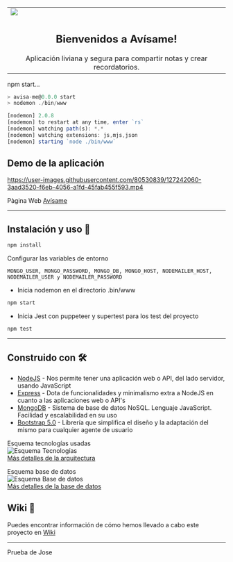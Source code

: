 <table>
    <tr>
        <td width="1200">
           <img src="https://avisame-app.herokuapp.com/images/logo_avisame.svg"/>
        </td>
    </tr>
    <tr>
        <td>
            <div align="center">
                <h2>Bienvenidos a Avísame!</h2>
                Aplicación liviana y segura para compartir notas y crear recordatorios.
            </div>     
        </td>
    </tr>
</table> 
npm start...  

``` javascript
> avisa-me@0.0.0 start
> nodemon ./bin/www

[nodemon] 2.0.8
[nodemon] to restart at any time, enter `rs`
[nodemon] watching path(s): *.*
[nodemon] watching extensions: js,mjs,json
[nodemon] starting `node ./bin/www`
```
  


## Demo de la aplicación






https://user-images.githubusercontent.com/80530839/127242060-3aad3520-f6eb-4056-a1fd-45fab455f593.mp4







Pàgina Web [Avísame](https://avisame-app.herokuapp.com/)

---

## Instalación y uso 🔧

``` javascript
npm install
```

Configurar las variables de entorno  
```
MONGO_USER, MONGO_PASSWORD, MONGO_DB, MONGO_HOST, NODEMAILER_HOST, NODEMAILER_USER y NODEMAILER_PASSWORD
```
- Inicia nodemon en el directorio .bin/www
``` javascript
npm start 
```
- Inicia Jest con puppeteer y supertest para los test del proyecto
``` javascript
npm test 
```


---
## Construido con 🛠️

- [NodeJS](https://nodejs.org/) - Nos permite tener una aplicación web o API, del lado servidor, usando JavaScript   
- [Express](https://expressjs.com/) - Dota de funcionalidades y minimalismo extra a NodeJS en cuanto a las aplicaciones web o API's  
- [MongoDB](https://www.mongodb.com/) - Sistema de base de datos NoSQL. Lenguaje JavaScript. Facilidad y escalabilidad en su uso  
- [Bootstrap 5.0](https://getbootstrap.com/docs/5.0/getting-started/introduction/) - Librería que simplifica el diseño y la adaptación del mismo para cualquier agente de usuario

Esquema tecnologías usadas  
![Esquema Tecnologías](https://user-images.githubusercontent.com/78435266/126797167-0bce29e3-e8ba-4f89-b899-2f0f7e171684.png)  
[Más detalles de la arquitectura](https://github.com/FOAP-Netmind-2021/avisa-me/wiki/Tecnolog%C3%ADas-usadas-en-la-aplicaci%C3%B3n)  

Esquema base de datos  
![Esquema Base de datos](https://user-images.githubusercontent.com/79173115/126785229-7a484ec2-dd25-474b-a64f-8766a9cf2a4f.PNG)    
[Más detalles de la base de datos](https://github.com/FOAP-Netmind-2021/avisa-me/wiki/Esquema-de-datos-de-la-aplicaci%C3%B3n)  

## Wiki 📖

Puedes encontrar información de cómo hemos llevado a cabo este proyecto en [Wiki](https://github.com/FOAP-Netmind-2021/avisa-me/wiki)



---

Prueba de Jose